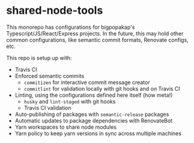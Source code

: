 shared-node-tools
=================

This monorepo has configurations for bigpopakap's Typescript/JS/React/Express projects.
In the future, this may hold other common configurations, like semantic commit formats, Renovate configs, etc.

This repo is setup up with:
- Travis CI
- Enforced semantic commits
    - `commitizen` for interactive commit message creator
    - `commitlint` for validation locally with git hooks and on Travis CI
- Linting, using the configurations defined here itself (how meta!)
    - `husky` and `lint-staged` with git hooks
    - Travis CI validation
- Auto-publishing of packages with `semantic-release` packages
- Automatic updates to package dependencies with RenovateBot
- Yarn workspaces to share node modules
- Yarn policy to keep yarn versions in sync across multiple machines
